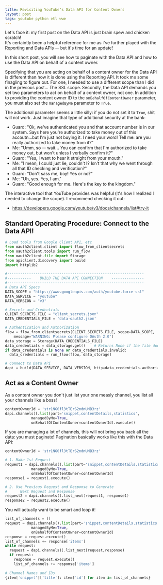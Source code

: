 ```yaml
---
title: Revisiting YouTube's Data API for Content Owners
layout: post
tags: youtube python etl wwe
---
```


Let's face it: my first post on the Data API is just brain spew and chicken scratch!  
It's certaintly been a helpful reference for me as I've further played with the Reporting
and Data APIs -- but it's time for an update!  

In this short post, you will see how to paginate with the Data API and how to use the Data API on behalf of a content owner.

Specifying that you are acting on behalf of a content owner for the Data API is different than how it is
done using the Reporting API.  It took me some finagling to figure out.  For one, I needed to use a different
scope than I did in the previous post... The SSL scope.  Secondly,
the Data API demands you set two parameters to act on behalf of a content owner, not one.  In addition
to providing the content owner ID to the `onBehalfOfContentOwner` parameter, you must also set the `managedByMe` parameter
to `True`.

The additional parameter seems a little silly: if you do not set it to `True`, shit will not work.
Just imagine that type of additional security at the bank: 
* Guard: "Ok, we've authenticated you and that account number is in our system. Says here you're authorized to take money out of this accoutn...but I'm just not buying it.  I need your word!  Tell me: are you really authorized to take money from it?"
* Me: "Umm, so -- wait... You can confirm that I'm authorized to take money out, but won't unless I verbally confirm it?" 
* Guard: "Yes, I want to hear it straight from your mouth."
* Me: "I mean, I could just lie, couldn't I? Isn't that why we went through all that ID checking and verification?"
* Guard: "Don't sass me, boy! Yes or no?"
* Me: "Uh, yes. Yes, I am."
* Guard: "Good enough for me. Here's the key to the kingdom."

The interactive tool that YouTube provides was helpful (it's how I realized I needed to change the scope).
I recommend checking it out:  
* https://developers.google.com/youtube/v3/docs/channels/list#try-it

## Standard Operating Procedure: Connect to the Data API!
```python
# Load tools from Google Client API, etc
from oauth2client.client import flow_from_clientsecrets
from oauth2client.tools import run_flow
from oauth2client.file import Storage
from apiclient.discovery import build
import httplib2

#---------------------------------------------------------------
#-----------    BUILD THE DATA API CONNECTION    ---------------
#---------------------------------------------------------------
# Data API Specs
DATA_SCOPE = "https://www.googleapis.com/auth/youtube.force-ssl"
DATA_SERVICE = "youtube"
DATA_VERSION = "v3"

# Secrets and Credentials
CLIENT_SECRETS_FILE = "client_secrets.json" 
DATA_CREDENTIALS_FILE = 'data-oauth2.json'

# Authentication and Authorization
flow = flow_from_clientsecrets(CLIENT_SECRETS_FILE, scope=DATA_SCOPE,
    message="WARNING: Please configure OAuth 2.0")
data_storage = Storage(DATA_CREDENTIALS_FILE)
data_credentials = data_storage.get()    # Returns None if the file doesn't exist
if data_credentials is None or data_credentials.invalid:
  data_credentials = run_flow(flow, data_storage)

# Connect to Data API
dapi = build(DATA_SERVICE, DATA_VERSION, http=data_credentials.authorize(httplib2.Http()))
```

## Act as a Content Owner
As a content owner you don't just list your one measly channel, you list all your channels like a boss!

```python
contentOwnerId = 'str1NG0fl3tTErS2ndnUMB3rz'
dapi.channels().list(part='snippet,contentDetails,statistics',                                                                  
            managedByMe=True,                             
            onBehalfOfContentOwner=contentOwnerId).execute()
```

If you are managing a lot of channels, this will not bring you back all the data: you must paginate!
Pagination basically works like this with the Data API:
```python
contentOwnerId = 'str1NG0fl3tTErS2ndnUMB3rz'

# 1. Make 1st Request
request1 = dapi.channels().list(part='snippet,contentDetails,statistics',                                                                  
            managedByMe=True,                             
            onBehalfOfContentOwner=contentOwnerId)
response1 = request1.execute()

# 2. Use Previous Request and Response to Generate 
#      Next Request and Response
request2 = dapi.channels().list_next(request1, response1)
response2 = request2.execute()
```

You will actually want to be smart and loop it!  

```python
list_of_channels = []
request = dapi.channels().list(part='snippet,contentDetails,statistics',                                                                  
            managedByMe=True,                             
            onBehalfOfContentOwner=contentOwnerId)
response = request.execute()
list_of_channels += response['items']
while request:
  request = dapi.channels().list_next(request,response)
  if request:
    response = request.execute()
    list_of_channels += response['items']
    
# Channel Names and IDs
{item['snippet']['title']: item['id'] for item in list_of_channels}
```

